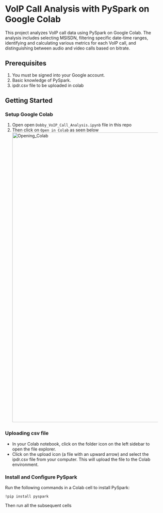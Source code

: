 # VoIP Call Analysis with PySpark on Google Colab

This project analyzes VoIP call data using PySpark on Google Colab. The analysis includes selecting MSISDN, filtering specific date-time ranges, identifying and calculating various metrics for each VoIP call, and distinguishing between audio and video calls based on bitrate.

## Prerequisites

1. You must be signed into your Google account.
2. Basic knowledge of PySpark.
3. ipdr.csv file to be uploaded in colab

## Getting Started

### Setup Google Colab

1. Open open `Dobby_VoIP_Call_Analysis.ipynb` file in this repo
2. Then click on `Open in Colab` as seen below <br>
   <img width="956" alt="Opening_Colab" src="https://github.com/user-attachments/assets/57afedbc-fc0b-4d13-b303-1b2ec3ee8e5a">


### Uploading csv file
* In your Colab notebook, click on the folder icon on the left sidebar to open the file explorer.<br>
* Click on the upload icon (a file with an upward arrow) and select the ipdr.csv file from your computer. This will upload the file to the Colab environment.


### Install and Configure PySpark

Run the following commands in a Colab cell to install PySpark:

```
!pip install pyspark
```
Then run all the subsequent cells
